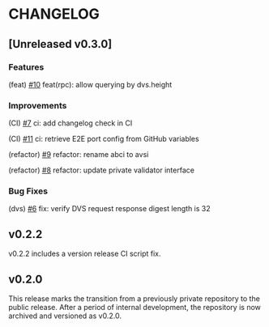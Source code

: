 # CHANGELOG

## [Unreleased v0.3.0]

### Features

(feat) [#10](https://github.com/0xPellNetwork/pelldvs/pull/10) feat(rpc): allow querying by dvs.height 

### Improvements

(CI) [#7](https://github.com/0xPellNetwork/pelldvs/pull/7) ci: add changelog check in CI  

(CI) [#11](https://github.com/0xPellNetwork/pelldvs/pull/11) ci: retrieve E2E port config from GitHub variables  

(refactor) [#9](https://github.com/0xPellNetwork/pelldvs/pull/9) refactor: rename abci to avsi  

(refactor) [#8](https://github.com/0xPellNetwork/pelldvs/pull/8) refactor: update private validator interface

### Bug Fixes

(dvs) [#6](https://github.com/0xPellNetwork/pelldvs/pull/6) fix: verify DVS request response digest length is 32 

## v0.2.2

v0.2.2 includes a version release CI script fix.  

## v0.2.0

This release marks the transition from a previously private repository to the public release. After a period of internal development, the repository is now archived and versioned as v0.2.0.
